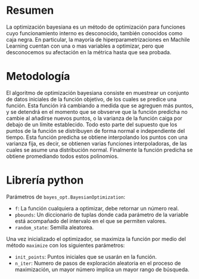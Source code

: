# Resumen

La optimización bayesiana es un método de optimización para funciones cuyo funcionamiento interno es desconocido, también conocidos como caja negra. En particular, la mayoría de hiperparametrizaciones en Machile Learning cuentan con una o mas variables a optimizar, pero que desconocemos su afectación en la métrica hasta que sea probada.

# Metodología

El algoritmo de optimización bayesiana consiste en muestrear un conjunto de datos iniciales de la función objetivo, de los cuales se predice una función. Esta función irá cambiando a medida que se agreguen más puntos, y se detendrá en el momento que se obvserve que la función predicha no cambie al añadirse nuevos puntos, o la varianza de la función caiga por debajo de un límite establecido. Todo esto parte del supuesto que los puntos de la función se distribuyen de forma normal e independiente del tiempo. Esta función predicha se obtiene interpolando los puntos con una varianza fija, es decir, se obtienen varias funciones interpoladoras, de las cuales se asume una distribución normal. Finalmente la función predicha se obtiene promediando todos estos polinomios.

# Librería python

Parámetros de `bayes_opt.BayesianOptimization`:

- `f`: La función cualquiera a optimizar, debe retornar un número real.
- `pbounds`: Un diccionario de tuplas donde cada parámetro de la variable está acompañado del intervalo en el que se permiten valores.
- `random_state`: Semilla aleatorea.

Una vez inicializado el optimizador, se maximiza la función por medio del método `maximize` con los siguientes parámetros:
- `init_points`: Puntos iniciales que se usarán en la función.
- `n_iter`: Numero de pasos de exploración aleatoria en el proceso de maximización, un mayor número implica un mayor rango de búsqueda.

